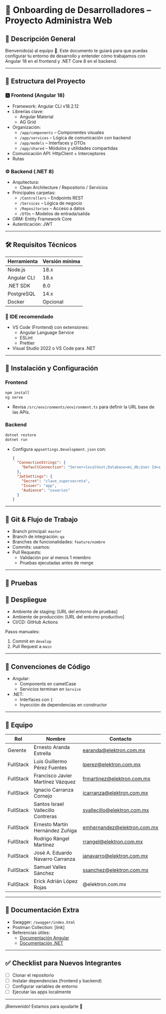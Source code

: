
# 🚀 Onboarding de Desarrolladores – Proyecto Administra Web

## 📘 Descripción General

Bienvenido(a) al equipo 👋. Este documento te guiará para que puedas configurar tu entorno de desarrollo y entender cómo trabajamos con Angular 18 en el frontend y .NET Core 8 en el backend.

---

## 🧱 Estructura del Proyecto

### 🅰️ Frontend (Angular 18)
- Framework: Angular CLI v18.2.12
- Librerías clave:
  - Angular Material
  - AG Grid
- Organización:
  - `/app/components` – Componentes visuales
  - `/app/services` – Lógica de comunicación con backend
  - `/app/models` – Interfaces y DTOs
  - `/app/shared` – Módulos y utilidades compartidas
- Comunicación API: HttpClient + Interceptores
- Rutas

### ⚙️ Backend (.NET 8)
- Arquitectura:
  - Clean Architecture / Repositorio / Servicios
- Principales carpetas:
  - `/Controllers` – Endpoints REST
  - `/Services` – Lógica de negocio
  - `/Repositories` – Acceso a datos
  - `/DTOs` – Modelos de entrada/salida
- ORM: Entity Framework Core
- Autenticación: JWT

---

## 🛠️ Requisitos Técnicos

| Herramienta | Versión mínima |
|-------------|----------------|
| Node.js     | 18.x           |
| Angular CLI | 18.x           |
| .NET SDK    | 8.0            |
| PostgreSQL  | 14.x           |
| Docker      | Opcional       |

### 🔧 IDE recomendado
- VS Code (Frontend) con extensiones:
  - Angular Language Service
  - ESLint
  - Prettier
- Visual Studio 2022 o VS Code para .NET

---

## 🔧 Instalación y Configuración

### Frontend
```bash
npm install
ng serve
```

- Revisa `/src/environments/environment.ts` para definir la URL base de las APIs.

### Backend
```bash
dotnet restore
dotnet run
```

- Configura `appsettings.Development.json` con:
  ```json
  {
    "ConnectionStrings": {
      "DefaultConnection": "Server=localhost;Database=mi_db;User Id=sa;Password=...;"
    },
    "JwtSettings": {
      "Secret": "clave_supersecreta",
      "Issuer": "app",
      "Audience": "usuarios"
    }
  }
  ```

---

## 🔀 Git & Flujo de Trabajo

- Branch principal: `master`
- Branch de integración: `qa`
- Branches de funcionalidades: `feature/nombre`
- Commits: usamos:
- Pull Requests:
  - Validación por al menos 1 miembro
  - Pruebas ejecutadas antes de merge

---

## 🧪 Pruebas


## 🚀 Despliegue

- Ambiente de staging: [URL del entorno de pruebas]
- Ambiente de producción: [URL del entorno productivo]
- CI/CD: GitHub Actions

Pasos manuales:
1. Commit en `develop`
2. Pull Request a `main`

---

## 📐 Convenciones de Código

- Angular:
  - Components en camelCase
  - Servicios terminan en `Service`
- .NET:
  - Interfaces con `I`
  - Inyección de dependencias en constructor

---

## 👥 Equipo

| Rol         | Nombre                            | Contacto                   |
|-------------|-----------------------------------|----------------------------|
| Gerente     | Ernesto Aranda Estrella           | earanda@elektron.com.mx    |   
| FullStack   | Luis Guillermo Pérez Fuentes      | lperez@elektron.com.mx     |
| FullStack   | Francisco Javier Martínez Vázquez | frmartinez@elektron.com.mx |
| FullStack   | Ignacio Carranza Cornejo          | icarranza@elektron.com.mx  |
| FullStack   | Santos Israel Vallecillo Contreras| svallecillo@elektron.com.mx|
| FullStack   | Ernesto Martín Hernández Zuñiga   | emhernandez@elektron.com.mx|
| FullStack   | Rodrigo Rángel Martínez           | rrangel@elektron.com.mx    |
| FullStack   | José A. Eduardo Navarro Carranza  | janavarro@elektron.com.mx  |
| FullStack   | Samuel Valles Sánchez             | ssanchez@elektron.com.mx   |
| FullStack   | Erick Adrián López Rojas          | @elektron.com.mx           |

---

## 📄 Documentación Extra

- Swagger: `/swagger/index.html`
- Postman Collection: [link]
- Referencias útiles:
  - [Documentación Angular](https://angular.io/)
  - [Documentación .NET](https://learn.microsoft.com/es-es/dotnet/)

---

## ✅ Checklist para Nuevos Integrantes

- [ ] Clonar el repositorio
- [ ] Instalar dependencias (frontend y backend)
- [ ] Configurar variables de entorno
- [ ] Ejecutar las apps localmente

---

¡Bienvenido! Estamos para ayudarte 🚀

